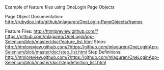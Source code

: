 Example of feature files using OneLogin Page Objects

Page Object Documentation:  http://rubydoc.info/github/mlaguren/OneLogin-PageObjects/frames

Feature Files:  http://htmlpreview.github.com/?https://github.com/mlaguren/OneLoginApp-Selenium/blob/master/doc/feature_list.html
Steps:  http://htmlpreview.github.com/?https://github.com/mlaguren/OneLoginApp-Selenium/blob/master/doc/step_list.html
Step Definitions:  http://htmlpreview.github.com/?https://github.com/mlaguren/OneLoginApp-Selenium/blob/master/doc/stepdefinition_list.html


